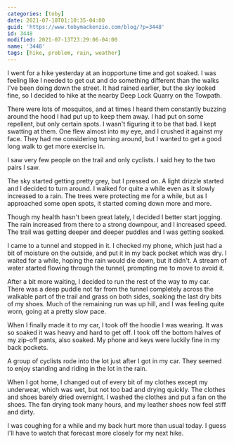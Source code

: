 ```yaml
---
categories: [toby]
date: 2021-07-10T01:10:35-04:00
guid: 'https://www.tobymackenzie.com/blog/?p=3448'
id: 3448
modified: 2021-07-13T23:29:06-04:00
name: '3448'
tags: [hike, problem, rain, weather]
---
```


I went for a hike yesterday at an inopportune time and got soaked.<!--more-->  I was feeling like I needed to get out and do something different than the walks I've been doing down the street.  It had rained earlier, but the sky looked fine, so I decided to hike at the nearby Deep Lock Quarry on the Towpath.

There were lots of mosquitos, and at times I heard them constantly buzzing around the hood I had put up to keep them away.  I had put on some repellent, but only certain spots.  I wasn't figuring it to be that bad.  I kept swatting at them.  One flew almost into my eye, and I crushed it against my face.  They had me considering turning around, but I wanted to get a good long walk to get more exercise in.

I saw very few people on the trail and only cyclists.  I said hey to the two pairs I saw.

The sky started getting pretty grey, but I pressed on.  A light drizzle started and I decided to turn around.  I walked for quite a while even as it slowly increased to a rain.  The trees were protecting me for a while, but as I approached some open spots, it started coming down more and more.

Though my health hasn't been great lately, I decided I better start jogging.  The rain increased from there to a strong downpour, and I increased speed.  The trail was getting deeper and deeper puddles and I was getting soaked.

I came to a tunnel and stopped in it.  I checked my phone, which just had a bit of moisture on the outside, and put it in my back pocket which was dry.  I waited for a while, hoping the rain would die down, but it didn't.  A stream of water started flowing through the tunnel, prompting me to move to avoid it.

After a bit more waiting, I decided to run the rest of the way to my car.  There was a deep puddle not far from the tunnel completely across the walkable part of the trail and grass on both sides, soaking the last dry bits of my shoes.  Much of the remaining run was up hill, and I was feeling quite worn, going at a pretty slow pace.

When I finally made it to my car, I took off the hoodie I was wearing.  It was so soaked it was heavy and hard to get off.  I took off the bottom halves of my zip-off pants, also soaked.  My phone and keys were luckily fine in my back pockets.

A group of cyclists rode into the lot just after I got in my car.  They seemed to enjoy standing and riding in the lot in the rain.

When I got home, I changed out of every bit of my clothes except my underwear, which was wet, but not too bad and drying quickly.  The clothes and shoes barely dried overnight.  I washed the clothes and put a fan on the shoes.  The fan drying took many hours, and my leather shoes now feel stiff and dirty.

I was coughing for a while and my back hurt more than usual today.  I guess I'll have to watch that forecast more closely for my next hike.
